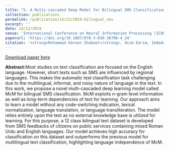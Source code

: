 ```yaml
---
title: "5- A Multi-cascaded Deep Model for Bilingual SMS Classification"
collection: publications
permalink: /publication/14/12/2019-bilingual_sms
excerpt: ''
date: 14/12/2019
venue: 'International Conference on Neural Information Processing (ICONIP)'
paperurl: 'https://doi.org/10.1007/978-3-030-36708-4_24'
citation: '<strong>Muhammad Haroon Shakeel</strong>, Asim Karim, Imdadullah Khan (2019).A Multi-cascaded Deep Model for Bilingual SMS Classification. <i>International Conference on Neural Information Processing (ICONIP)</i>.'
---
```


<a href='https://arxiv.org/pdf/1911.13066'>Download paper here</a>

<strong>Abstract:</strong>Most studies on text classification are focused on the English language. However, short texts such as SMS are influenced by regional languages. This makes the automatic text classification task challenging due to the multilingual, informal, and noisy nature of language in the text. In this work, we propose a novel multi-cascaded deep learning model called McM for bilingual SMS classification. McM exploits n-gram level information as well as long-term dependencies of text for learning. Our approach aims to learn a model without any code-switching indication, lexical normalization, language translation, or language transliteration. The model relies entirely upon the text as no external knowledge base is utilized for learning. For this purpose, a 12 class bilingual text dataset is developed from SMS feedbacks of citizens on public services containing mixed Roman Urdu and English languages. Our model achieves high accuracy for classification on this dataset and outperforms the previous model for multilingual text classification, highlighting language independence of McM.
